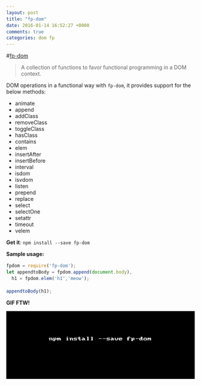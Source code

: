 ```yaml
---
layout: post
title: "fp-dom"
date: 2016-01-14 16:52:27 +0000
comments: true
categories: dom fp 
---
```


#[fp-dom](https://www.npmjs.com/package/fp-dom)
> A collection of functions to favor functional programming in a DOM context.

DOM operations in a functional way with `fp-dom`, it provides support for the below methods:

* animate
* append
* addClass
* removeClass
* toggleClass
* hasClass
* contains
* elem
* insertAfter
* insertBefore
* interval
* isdom
* isvdom
* listen
* prepend
* replace
* select
* selectOne
* setattr
* timeout
* velem

__Get it__: `npm install --save fp-dom`


__Sample usage:__


```js
fpdom = require('fp-dom');
let appendtoBody = fpdom.append(document.body),
  h1 = fpdom.elem('h1','meow');

appendtoBody(h1);
```

__GIF FTW!__

![fp-dom](/images/fp-dom/fp-dom.gif)

